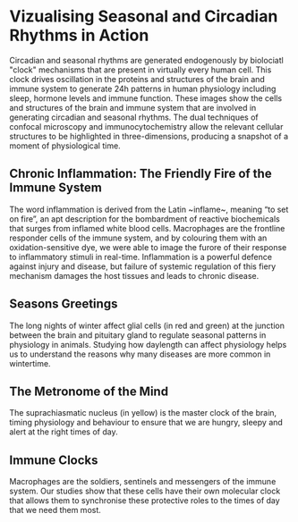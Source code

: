 # Vizualising Seasonal and Circadian Rhythms in Action

Circadian and seasonal rhythms are generated endogenously by biolociatl "clock" mechanisms that are present in virtually every human cell.  This clock drives oscillation in the proteins and structures of the brain and immune system to generate 24h patterns in human physiology including sleep, hormone levels and immune function.  These images show the cells and structures of the brain and immune system that are involved in generating circadian and seasonal rhythms.  The dual techniques of confocal microscopy and immunocytochemistry allow the relevant cellular structures to be highlighted in three-dimensions, producing a snapshot of a moment of physiological time.

## Chronic Inflammation: The Friendly Fire of the Immune System
The word inflammation is derived from the Latin ~inflame~, meaning “to set on fire”, an apt description for the bombardment of reactive biochemicals that surges from inflamed white blood cells.  Macrophages are the frontline responder cells of the immune system, and by colouring them with an oxidation-sensitive dye, we were able to image the furore of their response to inflammatory stimuli in real-time.  Inflammation is a powerful defence against injury and disease, but failure of systemic regulation of this fiery mechanism damages the host tissues and leads to chronic disease.

##  Seasons Greetings  
The long nights of winter affect glial cells (in red and green) at the junction between the brain and pituitary gland to regulate seasonal patterns in physiology in animals. Studying how daylength can affect physiology helps us to understand the reasons why many diseases are more common in wintertime.

## The Metronome of the Mind  
The suprachiasmatic nucleus (in yellow) is the master clock of the brain, timing physiology and behaviour to ensure that we are hungry, sleepy and alert at the right
times of day.

## Immune Clocks
Macrophages are the soldiers, sentinels and messengers of the immune system. Our studies show that these cells have their own molecular clock that allows them to
synchronise these protective roles to the times of day that we need them most.

